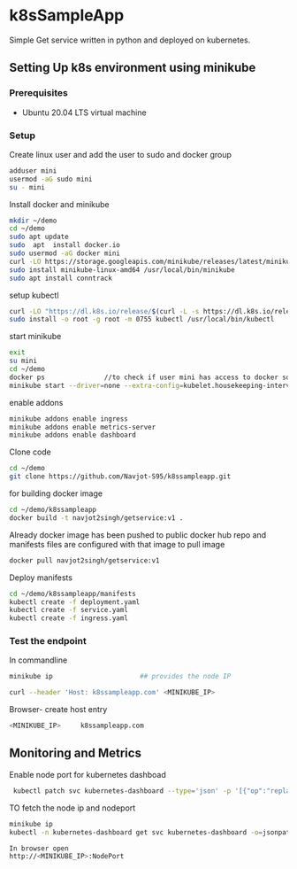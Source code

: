 # k8sSampleApp

Simple Get service written in python and deployed on kubernetes.


## Setting Up k8s environment using minikube
### Prerequisites
- Ubuntu 20.04 LTS virtual machine

### Setup
 Create linux user and add the user to sudo and docker group
```sh
adduser mini
usermod -aG sudo mini
su - mini
```
Install docker and minikube
```sh
mkdir ~/demo
cd ~/demo
sudo apt update
sudo  apt  install docker.io
sudo usermod -aG docker mini
curl -LO https://storage.googleapis.com/minikube/releases/latest/minikube-linux-amd64
sudo install minikube-linux-amd64 /usr/local/bin/minikube
sudo apt install conntrack
```

setup kubectl
```sh
curl -LO "https://dl.k8s.io/release/$(curl -L -s https://dl.k8s.io/release/stable.txt)/bin/linux/amd64/kubectl"
sudo install -o root -g root -m 0755 kubectl /usr/local/bin/kubectl
```

start minikube
```sh
exit
su mini
cd ~/demo
docker ps               //to check if user mini has access to docker sock
minikube start --driver=none --extra-config=kubelet.housekeeping-interval=10s
```

enable addons
```sh
minikube addons enable ingress
minikube addons enable metrics-server
minikube addons enable dashboard
```

Clone code
```sh
cd ~/demo
git clone https://github.com/Navjot-S95/k8ssampleapp.git
```

for building docker image
```sh
cd ~/demo/k8ssampleapp
docker build -t navjot2singh/getservice:v1 .
```
Already docker image has been pushed to public docker hub repo and manifests files are configured with that image
to pull image
```sh
docker pull navjot2singh/getservice:v1
```
Deploy manifests
```sh
cd ~/demo/k8ssampleapp/manifests
kubectl create -f deployment.yaml
kubectl create -f service.yaml
kubectl create -f ingress.yaml
```
### Test the endpoint
In commandline
 
```sh
minikube ip                      ## provides the node IP

curl --header 'Host: k8ssampleapp.com' <MINIKUBE_IP>                 
```
Browser- create host entry
```sh
<MINIKUBE_IP>     k8ssampleapp.com
```


## Monitoring and Metrics
Enable node port for kubernetes dashboad
```sh
 kubectl patch svc kubernetes-dashboard --type='json' -p '[{"op":"replace","path":"/spec/type","value":"NodePort"}]' -n kubernetes-dashboard
 ```
 
 TO fetch the node ip and nodeport
 ```sh
 minikube ip              
 kubectl -n kubernetes-dashboard get svc kubernetes-dashboard -o=jsonpath='{.spec.ports[?(@.port==80)].nodePort}'
 
 In browser open
 http://<MINIKUBE_IP>:NodePort
 ```


